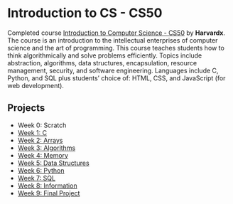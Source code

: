 # Introduction to CS - CS50

Completed course [Introduction to Computer Science - CS50](https://www.edx.org/course/cs50s-introduction-to-computer-science) by **Harvardx**. The course is an introduction to the intellectual enterprises of computer science and the art of programming. This course teaches students how to think algorithmically and solve problems efficiently. Topics include abstraction, algorithms, data structures, encapsulation, resource management, security, and software engineering. Languages include C, Python, and SQL plus students’ choice of: HTML, CSS, and JavaScript (for web development).

## Projects
* Week 0: Scratch
* [Week 1: C](projects/project01)
* [Week 2: Arrays](projects/project02)
* [Week 3: Algorithms](projects/project03)
* [Week 4: Memory](projects/project04)
* [Week 5: Data Structures](projects/project05)
* [Week 6: Python](projects/project06)
* [Week 7: SQL](projects/project07)
* [Week 8: Information](projects/project08)
* [Week 9: Final Project](projects/project09)
